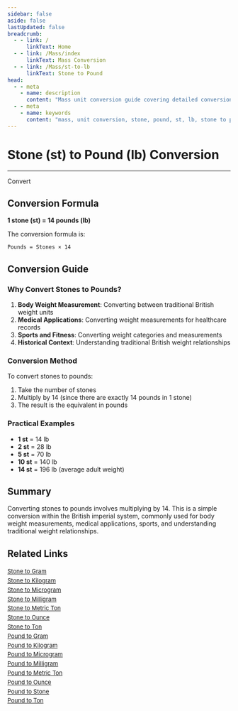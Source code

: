 ```yaml
---
sidebar: false
aside: false
lastUpdated: false
breadcrumb:
  - - link: /
      linkText: Home
  - - link: /Mass/index
      linkText: Mass Conversion
  - - link: /Mass/st-to-lb
      linkText: Stone to Pound
head:
  - - meta
    - name: description
      content: "Mass unit conversion guide covering detailed conversion formulas and explanations from stone (st) to pound (lb)."
  - - meta
    - name: keywords
      content: "mass, unit conversion, stone, pound, st, lb, stone to pound, mass conversion guide"
---
```

# Stone (st) to Pound (lb) Conversion
---
<script setup>
import { onMounted, reactive, inject, ref } from 'vue'
import { NButton, NForm, NFormItem, NInput, NInputNumber, NSelect, NCard, useMessage,NGrid ,NGi } from 'naive-ui'
import { defineClientComponent } from 'vitepress'
import { Mass } from '../files';

const convert = inject('convert')

const form = reactive({
  number: null,
  result: '',
})

const convertHandler = () => {
  if (form.number !== null && !isNaN(form.number)) {
    const convertedValue = parseFloat(form.number) * 14
    form.result = `${form.number}st = ${convertedValue.toFixed(0)}lb`
  } else {
    form.result = 'Please enter a valid number.'
  }
}
</script>

<n-form size="large" :model="form">
  <n-form-item label="Stone (st)">
    <n-input-number v-model:value="form.number" placeholder="Enter stones" style="width: 100%" />
  </n-form-item>
  <n-form-item>
    <n-button type="info" @click="convertHandler" block>Convert</n-button>
  </n-form-item>
  <n-form-item>
    <n-input v-model:value="form.result" readonly placeholder="Conversion result" />
  </n-form-item>
</n-form>

## Conversion Formula

**1 stone (st) = 14 pounds (lb)**

The conversion formula is:
```
Pounds = Stones × 14
```

## Conversion Guide

### Why Convert Stones to Pounds?

1. **Body Weight Measurement**: Converting between traditional British weight units
2. **Medical Applications**: Converting weight measurements for healthcare records
3. **Sports and Fitness**: Converting weight categories and measurements
4. **Historical Context**: Understanding traditional British weight relationships

### Conversion Method

To convert stones to pounds:
1. Take the number of stones
2. Multiply by 14 (since there are exactly 14 pounds in 1 stone)
3. The result is the equivalent in pounds

### Practical Examples

- **1 st** = 14 lb
- **2 st** = 28 lb
- **5 st** = 70 lb
- **10 st** = 140 lb
- **14 st** = 196 lb (average adult weight)

## Summary

Converting stones to pounds involves multiplying by 14. This is a simple conversion within the British imperial system, commonly used for body weight measurements, medical applications, sports, and understanding traditional weight relationships.

## Related Links

<n-grid :cols="2" :x-gap="12" :y-gap="8">
  <n-gi>
    <n-card title="Other Stone Conversions" size="small">
      <template #header-extra>
        <span style="font-size: 12px; color: #666;">st conversions</span>
      </template>
      <div style="font-size: 13px; line-height: 1.6;">
        <div><a href="/Mass/st-to-g">Stone to Gram</a></div>
        <div><a href="/Mass/st-to-kg">Stone to Kilogram</a></div>
        <div><a href="/Mass/st-to-mcg">Stone to Microgram</a></div>
        <div><a href="/Mass/st-to-mg">Stone to Milligram</a></div>
        <div><a href="/Mass/st-to-mt">Stone to Metric Ton</a></div>
        <div><a href="/Mass/st-to-oz">Stone to Ounce</a></div>
        <div><a href="/Mass/st-to-t">Stone to Ton</a></div>
      </div>
    </n-card>
  </n-gi>
  <n-gi>
    <n-card title="Pound Conversions" size="small">
      <template #header-extra>
        <span style="font-size: 12px; color: #666;">lb conversions</span>
      </template>
      <div style="font-size: 13px; line-height: 1.6;">
        <div><a href="/Mass/lb-to-g">Pound to Gram</a></div>
        <div><a href="/Mass/lb-to-kg">Pound to Kilogram</a></div>
        <div><a href="/Mass/lb-to-mcg">Pound to Microgram</a></div>
        <div><a href="/Mass/lb-to-mg">Pound to Milligram</a></div>
        <div><a href="/Mass/lb-to-mt">Pound to Metric Ton</a></div>
        <div><a href="/Mass/lb-to-oz">Pound to Ounce</a></div>
        <div><a href="/Mass/lb-to-st">Pound to Stone</a></div>
        <div><a href="/Mass/lb-to-t">Pound to Ton</a></div>
      </div>
    </n-card>
  </n-gi>
</n-grid>